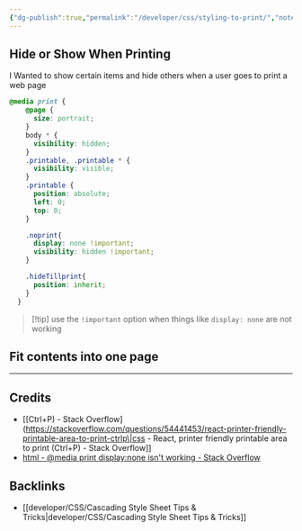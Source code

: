 ```yaml
---
{"dg-publish":true,"permalink":"/developer/css/styling-to-print/","noteIcon":""}
---
```


## Hide or Show When Printing
I Wanted to show certain items and hide others when a user goes to print a web page

```scss
@media print {
    @page {
      size: portrait;
    }
    body * {
      visibility: hidden;
    }
    .printable, .printable * {
      visibility: visible;
    }
    .printable {
      position: absolute;
      left: 0;
      top: 0;
    }

    .noprint{
      display: none !important;
      visibility: hidden !important;
    }

    .hideTillprint{
      position: inherit;
    }
  }
```

>[!tip] use the `!important` option when things like `display: none` are not working

## Fit contents into one page

---
## Credits
- [[Ctrl+P) - Stack Overflow](https://stackoverflow.com/questions/54441453/react-printer-friendly-printable-area-to-print-ctrlp\|css - React, printer friendly printable area to print (Ctrl+P) - Stack Overflow]]
- [html - @media print display:none isn't working - Stack Overflow](https://stackoverflow.com/questions/11698913/media-print-displaynone-isnt-working)

## Backlinks
- [[developer/CSS/Cascading Style Sheet Tips & Tricks\|developer/CSS/Cascading Style Sheet Tips & Tricks]]
